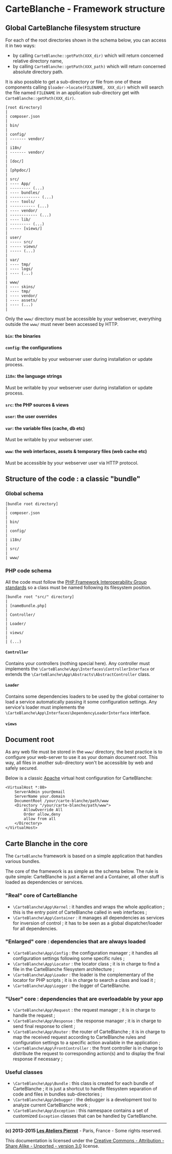 CarteBlanche - Framework structure
==================================


## Global CarteBlanche filesystem structure

For each of the root directories shown in the schema below, you can access it in two ways:

-   by calling `CarteBlanche::getPath(XXX_dir)` which will return concerned relative directory name,
-   by calling `CarteBlanche::getPath(XXX_path)` which will return concerned absolute directory path.

It is also possible to get a sub-directory or file from one of these components calling
`$loader->locate(FILENAME, XXX_dir)` which will search the file named `FILENAME` in an
application sub-directory get with `CarteBlanche::getPath(XXX_dir)`.

    [root directory]
    |
    | composer.json
    |
    | bin/
    |
    | config/
    | ------- vendor/
    |
    | i18n/
    | ------- vendor/
    |
    | [doc/]
    |
    | [phpdoc/]
    |
    | src/
    | ---- App/
    | --------- (...)
    | ---- bundles/
    | ------------- (...)
    | ---- tools/
    | ----------- (...)
    | ---- vendor/
    | ------------ (...)
    | ---- lib/
    | --------- (...)
    | ----- [views/]
    |
    | user/
    | ----- src/
    | ----- views/
    | ----- (...)
    |
    | var/
    | ---- tmp/
    | ---- logs/
    | ---- (...)
    |
    | www/
    | ---- skins/
    | ---- tmp/
    | ---- vendor/
    | ---- assets/
    | ---- (...)
    |

Only the `www/` directory must be accessible by your webserver, everything outside the
`www/` must never been accessed by HTTP.

#### `bin`: the binaries

#### `config`: the configurations

Must be writable by your webserver user during installation or update process.

#### `i18n`: the language strings

Must be writable by your webserver user during installation or update process.

#### `src`: the PHP sources & views

#### `user`: the user overrides

#### `var`: the variable files (cache, db etc)

Must be writable by your webserver user.

#### `www`: the web interfaces, assets & temporary files (web cache etc)

Must be accessible by your webserver user via HTTP protocol.


## Structure of the code : a classic "bundle"

### Global schema

    [bundle root directory]
    | 
    | composer.json
    |
    | bin/
    |
    | config/
    |
    | i18n/
    |
    | src/
    |
    | www/

### PHP code schema

All the code must follow the [PHP Framework Interoperability Group standards](https://github.com/php-fig/fig-standards)
so a class must be named following its filesystem position.

    [bundle root "src/" directory]
    | 
    | [nameBundle.php]
    |
    | Controller/
    |
    | Loader/
    |
    | views/
    |
    | (...)

#### `Controller`

Contains your controllers (nothing special here). Any controller must implements the
`\CarteBlanche\App\Interfaces\ControllerInterface` or extends the `\CarteBlanche\App\Abstracts\AbstractController` class.

#### `Loader`

Contains some dependencies loaders to be used by the global container to load a service
automatically passing it some configuration settings. Any service's loader must implements
the `\CarteBlanche\App\Interfaces\DependencyLoaderInterface` interface.

#### `views`


## Document root

As any web file must be stored in the `www/` directory, the best practice is to configure
your web-server to use it as your domain document root. This way, all files in another
sub-directory won't be accessible by web and safely secured.

Below is a classic [Apache](http://httpd.apache.org/) virtual host configuration for CarteBlanche:

    <VirtualHost *:80>
        ServerAdmin your@email
        ServerName your.domain
        DocumentRoot /your/carte-blanche/path/www
        <Directory "/your/carte-blanche/path/www">
            AllowOverride All
            Order allow,deny
            allow from all
        </Directory>
    </VirtualHost>


## Carte Blanche in the core

The `CarteBlanche` framework is based on a simple application that handles various bundles.

The core of the framework is as simple as the schema below. The rule is quite simple: CarteBlanche
is just a Kernel and a Container, all other stuff is loaded as dependencies or services.

### "Real" core of CarteBlanche

-   `\CarteBlanche\App\Kernel` : it handles and wraps the whole application ; this is the entry point of
    CarteBlanche called in web interfaces ;
-   `\CarteBlanche\App\Container` : it manages all dependencies as services for inversion of control ; it
    has to be seen as a global dispatcher/loader for all dependencies.

### "Enlarged" core : dependencies that are always loaded

-   `\CarteBlanche\App\Config` : the configuration manager ; it handles all configuration settings following
    some specific rules ;
-   `\CarteBlanche\App\Locator` : the locator class ; it is in charge to find a file in the CarteBlanche
    filesystem architecture ;
-   `\CarteBlanche\App\Loader` : the loader is the complementary of the locator for PHP scripts ; it is
    in charge to search a class and load it ;
-   `\CarteBlanche\App\Logger` : the logger of CarteBlanche.

### "User" core : dependencies that are overloadable by your app

-   `\CarteBlanche\App\Request` : the request manager ; it is in charge to handle the request ;
-   `\CarteBlanche\App\Response` : the response manager ; it is in charge to send final response to client ;
-   `\CarteBlanche\App\Router` : the router of CarteBlanche ; it is in charge to map the received request
    according to CarteBlanche rules and configuration settings to a specific action available
    in the application ;
-   `\CarteBlanche\App\FrontController` : the front controller is in charge to distribute the request to
    corresponding action(s) and to display the final response if necessary ;

### Useful classes

-   `\CarteBlanche\App\Bundle` : this class is created for each bundle of CarteBlanche ; it is just
    a shortcut to handle filesystem separation of code and files in bundles sub-directories ;
-   `\CarteBlanche\App\Debugger` : the debugger is a development tool to analyze current CarteBlanche
    work ;
-   `\CarteBlanche\App\Exception` : this namespace contains a set of customized `Exception` classes that
    can be handled by CarteBlanche.


----
**(c) 2013-2015 [Les Ateliers Pierrot](http://www.ateliers-pierrot.fr/)** - Paris, France - Some rights reserved.

This documentation is licensed under the [Creative Commons - Attribution - Share Alike - Unported - version 3.0](http://creativecommons.org/licenses/by-sa/3.0/) license.
